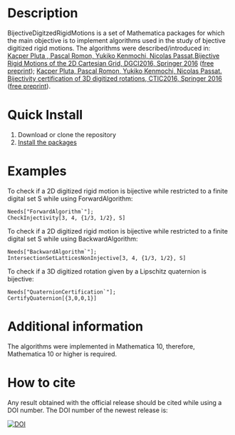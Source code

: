 Description
===========
BijectiveDigitzedRigidMotions is a set of Mathematica packages for which the main objective is to
implement algorithms used in the study of bjective digitized rigid motions.  The algorithms were
described/introduced in: [Kacper Pluta , Pascal Romon, Yukiko Kenmochi, Nicolas Passat,Bijective
Rigid Motions of the 2D Cartesian Grid, DGCI2016, Springer
2016](http://link.springer.com/chapter/10.1007/978-3-319-32360-2_28) ([free
preprint](https://hal.archives-ouvertes.fr/hal-01275598v2)); [Kacper Pluta, Pascal Romon, Yukiko
Kenmochi, Nicolas Passat. Bijectivity certification of 3D digitized rotations, CTIC2016, Springer
2016](http://link.springer.com/chapter/10.1007%2F978-3-319-39441-1_4) ([free
preprint](https://hal.archives-ouvertes.fr/hal-01315226v1)).

Quick Install
=============

1. Download or clone the repository
2. [Install the packages](http://support.wolfram.com/kb/5648)

Examples
================

To check if a 2D digitized rigid motion is bijective while restricted to a finite digital set S
while using ForwardAlgorithm:

```
Needs["ForwardAlgorithm`"];
CheckInjectivity[3, 4, {1/3, 1/2}, S]
```

To check if a 2D digitized rigid motion is bijective while restricted to a finite digital set S while
using BackwardAlgorithm:

```
Needs["BackwardAlgorithm`"];
IntersectionSetLatticesNonInjective[3, 4, {1/3, 1/2}, S]
```

To check if a 3D digitized rotation given by a Lipschitz quaternion is bijective:

```
Needs["QuaternionCertification`"];
CertifyQuaternion[{3,0,0,1}]
```

Additional information
================

The algorithms were implemented in Mathematica 10, therefore, Mathematica 10 or higher is required.

How to cite
================
Any result obtained with the official release should be cited while using a DOI number. The DOI number of the newest release is:

[![DOI](https://zenodo.org/badge/56094355.svg)](https://zenodo.org/badge/latestdoi/56094355)



